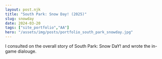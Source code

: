```yaml
---
layout: post.njk
title: "South Park: Snow Day! (2025)"
slug: snowday
date: 2024-03-20
tags: ["site_portfolio","AA"]
hero: "/assets/img/posts/portfolio_south_park_snowday.jpg"
---
```


I consulted on the overall story of South Park: Snow DaY! and wrote the in-game dialouge. 